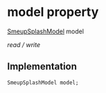 


# model property






[SmeupSplashModel](../../smeup_models_widgets_smeup_splash_model/SmeupSplashModel-class.md) model
  
_read / write_






## Implementation

```dart
SmeupSplashModel model;


```








